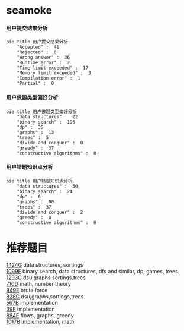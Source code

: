 # seamoke

<!-- tabs:start -->



#### **用户提交结果分析**

```mermaid
pie title 用户提交结果分析
    "Accepted" :  41
    "Rejected" :  0
    "Wrong answer" :  36
    "Runtime error" :  2
    "Time limit exceeded" :  17
    "Memory limit exceeded" :  3
    "Compilation error" :  1
    "Partial" :  0
```

#### **用户做题类型偏好分析**

```mermaid
pie title 用户做题类型偏好分析
    "data structures" :  22
    "binary search" :  195
    "dp" :  35
    "graphs" :  13
    "trees" :  5
    "divide and conquer" :  0
    "greedy" :  37
    "constructive algorithms" :  0
```
#### **用户错题知识点分析**

```mermaid
pie title 用户错题知识点分析
    "data structures" :  50
    "binary search" :  24
    "dp" :  6
    "graphs" :  00
    "trees" :  37
    "divide and conquer" :  2
    "greedy" :  0
    "constructive algorithms" :  0
```



<!-- tabs:end -->
# 推荐题目
[1424G](https://codeforces.com/contest/1424/problem/G)		data structures,
                        sortings		  
[1099F](https://codeforces.com/contest/1099/problem/F)		binary search,
                        data structures,
                        dfs and similar,
                        dp,
                        games,
                        trees		  
[1293C](https://codeforces.com/contest/1293/problem/C)		dsu,graphs,sortings,trees		  
[710D](https://codeforces.com/contest/710/problem/D)		math,
                        number theory		  
[949E](https://codeforces.com/contest/949/problem/E)		brute force		  
[828C](https://codeforces.com/contest/828/problem/C)		dsu,graphs,sortings,trees		  
[567B](https://codeforces.com/contest/567/problem/B)		implementation		  
[39F](https://codeforces.com/contest/39/problem/F)		implementation		  
[884F](https://codeforces.com/contest/884/problem/F)		flows,
                        graphs,
                        greedy		  
[1017B](https://codeforces.com/contest/1017/problem/B)		implementation,
                        math		  
